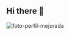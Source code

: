 ## Hi there 👋
![foto-perfil-mejorada](https://github.com/user-attachments/assets/a6a80cd2-ce36-4e2d-8e23-2e0cc2d8c6d5)

<!--
**JosueDeLosSantos/JosueDeLosSantos** is a ✨ _special_ ✨ repository because its `README.md` (this file) appears on your GitHub profile.

Here are some ideas to get you started:

- 🔭 I’m currently working on ...
- 🌱 I’m currently learning ...
- 👯 I’m looking to collaborate on ...
- 🤔 I’m looking for help with ...
- 💬 Ask me about ...
- 📫 How to reach me: ...
- 😄 Pronouns: ...
- ⚡ Fun fact: ...
-->
